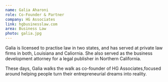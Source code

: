 ```yaml
---
name: Galia Aharoni
role: Co-Founder & Partner
company: HG Associates
link: hgbusinesslaw.com
area: Business Law
photo: galia.jpg
---
```

Galia is licensed to practise law in two states, and has served at private law firms in both, Louisiana and Caliornia. She also served as the business development attorney for a legal publisher in Northern California.

These days, Galia walks the walk as co-founder of HG Associates,focused around helping people turn their entrepreneurial dreams into reality.
